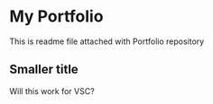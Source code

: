 # My Portfolio
This is readme file attached with Portfolio repository

## Smaller title
Will this work for VSC?